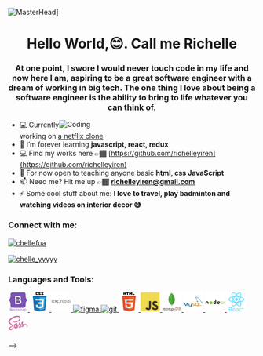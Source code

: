 

![MasterHead]([https://media0.giphy.com/media/mTPjPA6SSXgTsnZ1Dh/giphy.gif?cid=ecf05e47ejb9nqna8ik32zzb0icx5mnpz1d7wfw4z66wj0y2&rid=giphy.gif&ct=g](https://media0.giphy.com/media/mTPjPA6SSXgTsnZ1Dh/giphy.gif?cid=ecf05e47ejb9nqna8ik32zzb0icx5mnpz1d7wfw4z66wj0y2&rid=giphy.gif&ct=g)
)]

<h1 align="center">Hello World,😊. Call me Richelle</h1>

<h3 align="center">At one point, I swore I would never touch code in my life and now here I am, aspiring to be a great software engineer with a dream of working in big tech. The one thing I love about being a software engineer is the ability to bring to life whatever you can think of.</h3>

<img align="right" alt="Coding" width="400" src=”[https://cdn.dribbble.com/users/1162077/screenshots/5403918/media/a85c0dcdcc774c6f340b07518363d6fb.gif](https://cdn.dribbble.com/users/1162077/screenshots/5403918/media/a85c0dcdcc774c6f340b07518363d6fb.gif)”>

- 💻 Currently working on [a netflix clone](https://github.com/richelleyiren/Netflix-clone.git)
- 📖 I’m forever learning **javascript, react, redux**
- 💻 Find my works here 👉🏾 [https://github.com/richelleyiren](https://github.com/richelleyiren)
- 📝 For now open to teaching anyone basic **html, css JavaScript**
- 📫 Need me? Hit me up 👉🏾 **richelleyiren@gmail.com**
- ⚡ Some cool stuff about me: **I love to travel, play badminton and watching videos on interior decor 😅**

<h3 align="left">Connect with me:</h3>

<p align="left">

<a href="https://twitter.com/chellefua" target="blank"><img align="center" src="https://raw.githubusercontent.com/rahuldkjain/github-profile-readme-generator/master/src/images/icons/Social/twitter.svg" alt="chellefua" height="30" width="40" /></a>

<a href="https://instagram.com/chelle_yyyyy" target="blank"><img align="center" src="https://raw.githubusercontent.com/rahuldkjain/github-profile-readme-generator/master/src/images/icons/Social/instagram.svg" alt="chelle_yyyyy" height="30" width="40" /></a>

</p>

<h3 align="left">Languages and Tools:</h3>

<p align="left"> <a href="https://getbootstrap.com" target="_blank" rel="noreferrer"> <img src="https://raw.githubusercontent.com/devicons/devicon/master/icons/bootstrap/bootstrap-plain-wordmark.svg" alt="bootstrap" width="40" height="40"/> </a> <a href="https://www.w3schools.com/css/" target="_blank" rel="noreferrer"> <img src="https://raw.githubusercontent.com/devicons/devicon/master/icons/css3/css3-original-wordmark.svg" alt="css3" width="40" height="40"/> </a> <a href="https://expressjs.com" target="_blank" rel="noreferrer"> <img src="https://raw.githubusercontent.com/devicons/devicon/master/icons/express/express-original-wordmark.svg" alt="express" width="40" height="40"/> </a> <a href="https://www.figma.com/" target="_blank" rel="noreferrer"> <img src="https://www.vectorlogo.zone/logos/figma/figma-icon.svg" alt="figma" width="40" height="40"/> </a> <a href="https://git-scm.com/" target="_blank" rel="noreferrer"> <img src="https://www.vectorlogo.zone/logos/git-scm/git-scm-icon.svg" alt="git" width="40" height="40"/> </a> <a href="https://www.w3.org/html/" target="_blank" rel="noreferrer"> <img src="https://raw.githubusercontent.com/devicons/devicon/master/icons/html5/html5-original-wordmark.svg" alt="html5" width="40" height="40"/> </a> <a href="https://developer.mozilla.org/en-US/docs/Web/JavaScript" target="_blank" rel="noreferrer"> <img src="https://raw.githubusercontent.com/devicons/devicon/master/icons/javascript/javascript-original.svg" alt="javascript" width="40" height="40"/> </a> <a href="https://www.mongodb.com/" target="_blank" rel="noreferrer"> <img src="https://raw.githubusercontent.com/devicons/devicon/master/icons/mongodb/mongodb-original-wordmark.svg" alt="mongodb" width="40" height="40"/> </a> <a href="https://www.mysql.com/" target="_blank" rel="noreferrer"> <img src="https://raw.githubusercontent.com/devicons/devicon/master/icons/mysql/mysql-original-wordmark.svg" alt="mysql" width="40" height="40"/> </a> <a href="https://nodejs.org" target="_blank" rel="noreferrer"> <img src="https://raw.githubusercontent.com/devicons/devicon/master/icons/nodejs/nodejs-original-wordmark.svg" alt="nodejs" width="40" height="40"/> </a> <a href="https://reactjs.org/" target="_blank" rel="noreferrer"> <img src="https://raw.githubusercontent.com/devicons/devicon/master/icons/react/react-original-wordmark.svg" alt="react" width="40" height="40"/> </a> <a href="https://sass-lang.com" target="_blank" rel="noreferrer"> <img src="https://raw.githubusercontent.com/devicons/devicon/master/icons/sass/sass-original.svg" alt="sass" width="40" height="40"/> </a> </p>
-->
